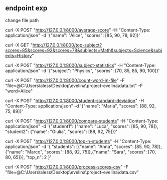 ## endpoint exp

change file path 

curl -X POST "http://127.0.0.1:8000/average-score" -H "Content-Type: application/json" -d '{"name": "Alice", "scores": [85, 90, 78, 92]}'

curl -X GET "http://127.0.0.1:8000/top-subject?scores=85&scores=92&scores=78&subjects=Math&subjects=Science&subjects=History"

curl -X POST "http://127.0.0.1:8000/subject-statistics" -H "Content-Type: application/json" -d '{"subject": "Physics", "scores": [70, 85, 85, 90, 100]}'

curl -X POST "http://127.0.0.1:8000/count-word-in-file" -F "file=@C:\Users\aless\Desktop\evelina\project-evelina\data.txt" -F "word=Alice"

curl -X POST "http://127.0.0.1:8000/student-standard-deviation" -H "Content-Type: application/json" -d '{"name": "Maria", "scores": [88, 92, 75, 89]}'

curl -X POST "http://127.0.0.1:8000/compare-students" -H "Content-Type: application/json" -d '{"student1": {"name": "Luca", "scores": [85, 90, 78]}, "student2": {"name": "Giulia", "scores": [88, 92, 75]}}'

curl -X POST "http://127.0.0.1:8000/top-n-students" -H "Content-Type: application/json" -d '{ "students": [{"name": "Anna", "scores": [85, 90, 78]}, {"name": "Marco", "scores": [88, 92, 75]},{"name": "Sara", "scores": [70, 80, 65]}], "top_n": 2 }'

curl -X POST "http://127.0.0.1:8000/process-scores-csv" -F "file=@C:\Users\aless\Desktop\evelina\project-evelina\data.csv"